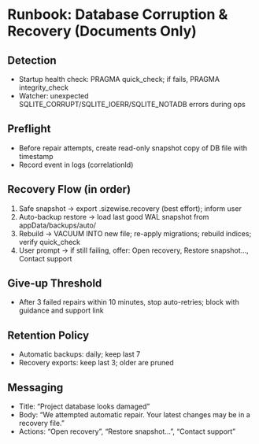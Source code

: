 # Runbook: Database Corruption & Recovery (Documents Only)

## Detection
- Startup health check: PRAGMA quick_check; if fails, PRAGMA integrity_check
- Watcher: unexpected SQLITE_CORRUPT/SQLITE_IOERR/SQLITE_NOTADB errors during ops

## Preflight
- Before repair attempts, create read-only snapshot copy of DB file with timestamp
- Record event in logs (correlationId)

## Recovery Flow (in order)
1) Safe snapshot → export .sizewise.recovery (best effort); inform user
2) Auto-backup restore → load last good WAL snapshot from appData/backups/auto/
3) Rebuild → VACUUM INTO new file; re-apply migrations; rebuild indices; verify quick_check
4) User prompt → if still failing, offer: Open recovery, Restore snapshot…, Contact support

## Give-up Threshold
- After 3 failed repairs within 10 minutes, stop auto-retries; block with guidance and support link

## Retention Policy
- Automatic backups: daily; keep last 7
- Recovery exports: keep last 3; older are pruned

## Messaging
- Title: “Project database looks damaged”
- Body: “We attempted automatic repair. Your latest changes may be in a recovery file.”
- Actions: “Open recovery”, “Restore snapshot…”, “Contact support”

